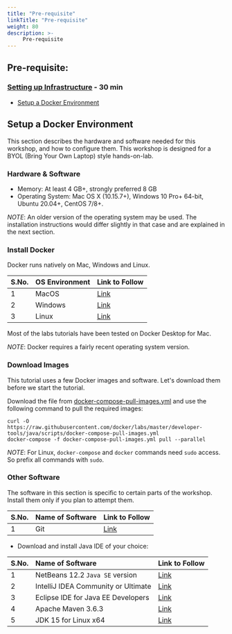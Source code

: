 ```yaml
---
title: "Pre-requisite"
linkTitle: "Pre-requisite"
weight: 80
description: >-
     Pre-requisite
---
```


## Pre-requisite:

### [Setting up Infrastructure](#setting-up-infrastructure) - 30 min

- [Setup a Docker Environment](#setup-a-docker-environment)

## Setup a Docker Environment

This section describes the hardware and software needed for this workshop, and how to configure them.
This workshop is designed for a BYOL (Bring Your Own Laptop) style hands-on-lab.

### Hardware & Software

- Memory: At least 4 GB+, strongly preferred 8 GB
- Operating System: Mac OS X (10.15.7+), Windows 10 Pro+ 64-bit, Ubuntu 20.04+, CentOS 7/8+.

_NOTE_: An older version of the operating system may be used.
The installation instructions would differ slightly in that case and are explained in the next section.



### Install Docker

Docker runs natively on Mac, Windows and Linux.


S.No. | OS Environment | Link to Follow | 
:------------ | :-------------| :-------------|
1 | MacOS |  [Link](https://www.docker.com/products/docker-desktop)  |
2 | Windows |  [Link](https://www.docker.com/products/docker-desktop)  |
3 | Linux |  [Link](https://hub.docker.com/search?q=&type=edition&offering=community&operating_system=linux)  |

Most of the labs tutorials have been tested on Docker Desktop for Mac.

_NOTE_: Docker requires a fairly recent operating system version.



### Download Images

This tutorial uses a few Docker images and software.
Let's download them before we start the tutorial.

Download the file from [docker-compose-pull-images.yml](https://raw.githubusercontent.com/docker/labs/master/developer-tools/java/scripts/docker-compose-pull-images.yml) and use the following command to pull the required images:

```
curl -O https://raw.githubusercontent.com/docker/labs/master/developer-tools/java/scripts/docker-compose-pull-images.yml
docker-compose -f docker-compose-pull-images.yml pull --parallel
```

_NOTE_: For Linux, `docker-compose` and `docker` commands need `sudo` access.
So prefix all commands with `sudo`.

### Other Software

The software in this section is specific to certain parts of the workshop.
Install them only if you plan to attempt them.

S.No. | Name of Software | Link to Follow | 
:------------ | :-------------| :-------------|
1 | Git|  [Link](https://git-scm.com) |


- Download and install Java IDE of your choice:

S.No. | Name of Software | Link to Follow | 
:------------ | :-------------| :-------------|
1 |  NetBeans 12.2 `Java SE` version | [Link](https://netbeans.apache.org/download/index.html)  |
2 |  IntelliJ IDEA Community or Ultimate | [Link](https://www.jetbrains.com/idea/download/#section=mac)  |
3 |  Eclipse IDE for Java EE Developers | [Link](https://www.eclipse.org/downloads/packages/)  |
4 |  Apache Maven 3.6.3 | [Link](https://maven.apache.org/download.cgi)  |
5 |  JDK 15 for Linux x64 | [Link](https://download.java.net/java/GA/jdk15.0.1/51f4f36ad4ef43e39d0dfdbaf6549e32/9/GPL/openjdk-15.0.1_linux-x64_bin.tar.gz)  |
